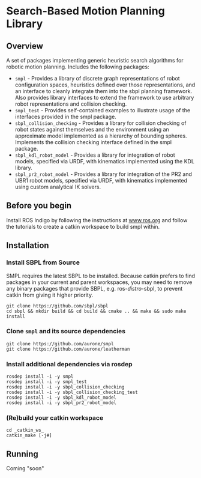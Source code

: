 # Search-Based Motion Planning Library

## Overview

A set of packages implementing generic heuristic search algorithms for robotic motion planning. Includes the following packages:

* `smpl` - Provides a library of discrete graph representations of robot configuration spaces, heuristics defined over those representations, and an interface to cleanly integrate them into the sbpl planning framework. Also provides library interfaces to extend the framework to use arbitrary robot representations and collision checking.
* `smpl_test` - Provides self-contained examples to illustrate usage of the interfaces provided in the smpl package.
* `sbpl_collision_checking` - Provides a library for collision checking of robot states against themselves and the environment using an approximate model implemented as a hierarchy of bounding spheres. Implements the collision checking interface defined in the smpl package.
* `sbpl_kdl_robot_model` - Provides a library for integration of robot models, specified via URDF, with kinematics implemented using the KDL library.
* `sbpl_pr2_robot_model` - Provides a library for integration of the PR2 and UBR1 robot models, specified via URDF, with kinematics implemented using custom analytical IK solvers.

## Before you begin

Install ROS Indigo by following the instructions at www.ros.org and follow the
tutorials to create a catkin workspace to build smpl within.

## Installation

### Install SBPL from Source

SMPL requires the latest SBPL to be installed. Because catkin prefers to find packages in your current and parent workspaces, you may need to remove any binary packages that provide SBPL, e.g. ros-_distro_-sbpl, to prevent catkin from giving it higher priority.

	git clone https://github.com/sbpl/sbpl
	cd sbpl && mkdir build && cd build && cmake .. && make && sudo make install

### Clone `smpl` and its source dependencies

	git clone https://github.com/aurone/smpl
	git clone https://github.com/aurone/leatherman

### Install additional dependencies via rosdep

	rosdep install -i -y smpl
	rosdep install -i -y smpl_test
	rosdep install -i -y sbpl_collision_checking
	rosdep install -i -y sbpl_collision_checking_test
	rosdep install -i -y sbpl_kdl_robot_model
	rosdep install -i -y sbpl_pr2_robot_model

### (Re)build your catkin workspace

	cd _catkin_ws_
	catkin_make [-j#]

## Running

Coming "soon"
